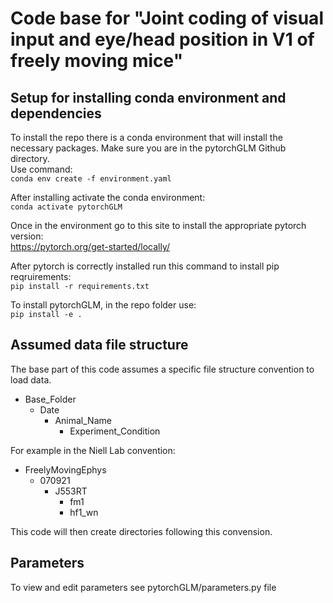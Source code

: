 # Code base for "Joint coding of visual input and eye/head position in V1 of freely moving mice"


## Setup for installing conda environment and dependencies
To install the repo there is a conda environment that will install the necessary packages. Make sure you are in the pytorchGLM Github directory.  
Use command:  
`conda env create -f environment.yaml`

After installing activate the conda environment:  
`conda activate pytorchGLM`

Once in the environment go to this site to install the appropriate pytorch version:  
https://pytorch.org/get-started/locally/

After pytorch is correctly installed run this command to install pip reqruirements:  
`pip install -r requirements.txt`

To install pytorchGLM, in the repo folder use:  
`pip install -e .`

## Assumed data file structure 
The base part of this code assumes a specific file structure convention to load data.
- Base_Folder
  - Date
    - Animal_Name
      - Experiment_Condition

For example in the Niell Lab convention: 
- FreelyMovingEphys
    - 070921
        - J553RT
            - fm1
            - hf1_wn

This code will then create directories following this convension. 

## Parameters
To view and edit parameters see pytorchGLM/parameters.py file 